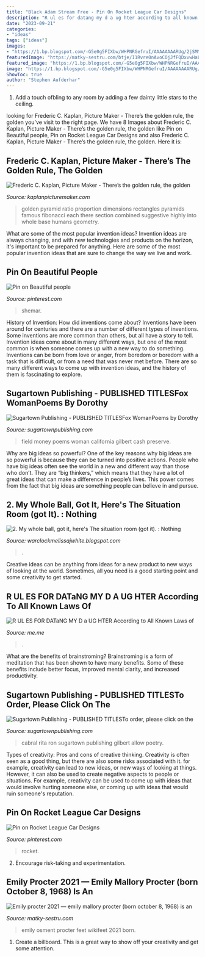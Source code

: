 ```yaml
---
title: "Black Adam Stream Free - Pin On Rocket League Car Designs"
description: "R ul es for datang my d a ug hter according to all known laws of"
date: "2023-09-21"
categories:
- "ideas"
tags: ["ideas"]
images:
- "https://1.bp.blogspot.com/-G5e0g5FIXbw/WHPNRGefruI/AAAAAAAARUg/2jSMMl44_9Q0qZgkXmkGtIJJ_oe3uAPVwCPcB/s1600/11071530_852888121437228_223254646320700581_n.jpg"
featuredImage: "https://matky-sestru.com/btje/I1Rvre0nAvoCOjJfFQDxvwHaLH.jpg"
featured_image: "https://1.bp.blogspot.com/-G5e0g5FIXbw/WHPNRGefruI/AAAAAAAARUg/2jSMMl44_9Q0qZgkXmkGtIJJ_oe3uAPVwCPcB/s1600/11071530_852888121437228_223254646320700581_n.jpg"
image: "https://1.bp.blogspot.com/-G5e0g5FIXbw/WHPNRGefruI/AAAAAAAARUg/2jSMMl44_9Q0qZgkXmkGtIJJ_oe3uAPVwCPcB/s1600/11071530_852888121437228_223254646320700581_n.jpg"
ShowToc: true
author: "Stephen Aufderhar"
---
```



1. Add a touch ofbling to any room by adding a few dainty little stars to the ceiling.

	

		
looking for Frederic C. Kaplan, Picture Maker - There’s the golden rule, the golden you've visit to the right page. We have 8 Images about Frederic C. Kaplan, Picture Maker - There’s the golden rule, the golden like Pin on Beautiful people, Pin on Rocket League Car Designs and also Frederic C. Kaplan, Picture Maker - There’s the golden rule, the golden. Here it is:
		
    
## Frederic C. Kaplan, Picture Maker - There’s The Golden Rule, The Golden

<img loading=lazy src="http://kaplanpicturemaker.com/yahoo_site_admin/assets/images/great_pyramid_01.25980725_std.jpg" onerror="this.onerror=null;this.src='https://tse4.mm.bing.net/th?id=OIP.zuYCQ94vUbHWqVvl3WIGKAHaF7&amp;pid=15.1';" alt="Frederic C. Kaplan, Picture Maker - There’s the golden rule, the golden">

_Source: kaplanpicturemaker.com_

>golden pyramid ratio proportion dimensions rectangles pyramids famous fibonacci each there section combined suggestive highly into whole base humans geometry. 

	

What are some of the most popular invention ideas?
Invention ideas are always changing, and with new technologies and products on the horizon, it's important to be prepared for anything. Here are some of the most popular invention ideas that are sure to change the way we live and work.

    
## Pin On Beautiful People

<img loading=lazy src="https://i.pinimg.com/736x/99/73/39/997339b4fb27ecc2ab700efc4a77f378.jpg" onerror="this.onerror=null;this.src='https://tse1.mm.bing.net/th?id=OIP.75fAdjvpsus9DqkSxa58mwHaLV&amp;pid=15.1';" alt="Pin on Beautiful people">

_Source: pinterest.com_

>shemar. 

	

History of Invention: How did inventions come about?
Inventions have been around for centuries and there are a number of different types of inventions. Some inventions are more common than others, but all have a story to tell. Invention ideas come about in many different ways, but one of the most common is when someone comes up with a new way to do something. Inventions can be born from love or anger, from boredom or boredom with a task that is difficult, or from a need that was never met before. There are so many different ways to come up with invention ideas, and the history of them is fascinating to explore.

    
## Sugartown Publishing - PUBLISHED TITLESFox WomanPoems By Dorothy

<img loading=lazy src="http://sugartownpublishing.com/yahoo_site_admin/assets/images/Voices_from_the_Field_at_350_dpi.80123431_std.jpg" onerror="this.onerror=null;this.src='https://tse1.mm.bing.net/th?id=OIP.fjDD9v3ye_t8jggkGVyhbgHaLH&amp;pid=15.1';" alt="Sugartown Publishing - PUBLISHED TITLESFox WomanPoems by Dorothy">

_Source: sugartownpublishing.com_

>field money poems woman california gilbert cash preserve. 

	

Why are big ideas so powerful?
One of the key reasons why big ideas are so powerful is because they can be turned into positive actions. People who have big ideas often see the world in a new and different way than those who don’t. They are “big thinkers,” which means that they have a lot of great ideas that can make a difference in people’s lives. This power comes from the fact that big ideas are something people can believe in and pursue.

    
## 2. My Whole Ball, Got It, Here&#039;s The Situation Room (got It). : Nothing

<img loading=lazy src="https://1.bp.blogspot.com/-G5e0g5FIXbw/WHPNRGefruI/AAAAAAAARUg/2jSMMl44_9Q0qZgkXmkGtIJJ_oe3uAPVwCPcB/s1600/11071530_852888121437228_223254646320700581_n.jpg" onerror="this.onerror=null;this.src='https://tse4.mm.bing.net/th?id=OIP.Ev0EHivK_5vqY2K8dgUV6AHaKs&amp;pid=15.1';" alt="2. My whole ball, got it, here&#039;s The situation room (got it). : Nothing">

_Source: warclockmelissajwhite.blogspot.com_

>. 

	

Creative ideas can be anything from ideas for a new product to new ways of looking at the world. Sometimes, all you need is a good starting point and some creativity to get started.

    
## R UL ES FOR DATaNG MY D A UG HTER According To All Known Laws Of

<img loading=lazy src="https://pics.me.me/thumb_r-ul-es-for-datang-my-d-a-ug-hter-62847595.png" onerror="this.onerror=null;this.src='https://tse1.mm.bing.net/th?id=OIP.lXD-Rtoo64hyTb-REkK9xQAAAA&amp;pid=15.1';" alt="R UL ES FOR DATaNG MY D a UG HTER According to All Known Laws of">

_Source: me.me_

>. 

	

What are the benefits of brainstroming?
Brainstroming is a form of meditation that has been shown to have many benefits. Some of these benefits include better focus, improved mental clarity, and increased productivity.

    
## Sugartown Publishing - PUBLISHED TITLESTo Order, Please Click On The

<img loading=lazy src="http://sugartownpublishing.com/yahoo_site_admin/assets/images/1b_Author_photo_Ron_Cabral.63113149_std.jpg" onerror="this.onerror=null;this.src='https://tse3.mm.bing.net/th?id=OIP.KPuxpa3iDx0h8TYj5KzAhQAAAA&amp;pid=15.1';" alt="Sugartown Publishing - PUBLISHED TITLESTo order, please click on the">

_Source: sugartownpublishing.com_

>cabral rita ron sugartown publishing gilbert allow poetry. 

	

Types of creativity: Pros and cons of creative thinking.
Creativity is often seen as a good thing, but there are also some risks associated with it. for example, creativity can lead to new ideas, or new ways of looking at things. However, it can also be used to create negative aspects to people or situations. For example, creativity can be used to come up with ideas that would involve hurting someone else, or coming up with ideas that would ruin someone's reputation.

    
## Pin On Rocket League Car Designs

<img loading=lazy src="https://i.pinimg.com/736x/43/40/19/434019c4a3da9ecb8ad873f71f7f0324.jpg" onerror="this.onerror=null;this.src='https://tse2.mm.bing.net/th?id=OIP.z6OQCF9X35C02EhRyrzoqwAAAA&amp;pid=15.1';" alt="Pin on Rocket League Car Designs">

_Source: pinterest.com_

>rocket. 

	

2. Encourage risk-taking and experimentation.

    
## Emily Procter 2021 — Emily Mallory Procter (born October 8, 1968) Is An

<img loading=lazy src="https://matky-sestru.com/btje/I1Rvre0nAvoCOjJfFQDxvwHaLH.jpg" onerror="this.onerror=null;this.src='https://tse1.mm.bing.net/th?id=OIP.Y95ne4hyAE0a5iO3ZTZ7SgAAAA&amp;pid=15.1';" alt="Emily procter 2021 — emily mallory procter (born october 8, 1968) is an">

_Source: matky-sestru.com_

>emily osment procter feet wikifeet 2021 born. 

	

1. Create a billboard. This is a great way to show off your creativity and get some attention.

